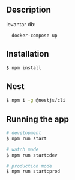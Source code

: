 
## Description

levantar db:
```
  docker-compose up
```

## Installation

```bash
$ npm install
```

## Nest

```bash
$ npm i -g @nestjs/cli
```

## Running the app

```bash
# development
$ npm run start

# watch mode
$ npm run start:dev

# production mode
$ npm run start:prod
```

